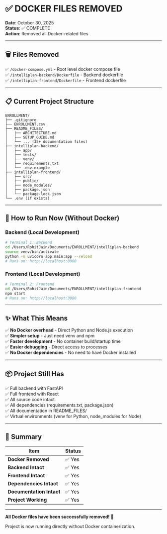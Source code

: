 # ✅ DOCKER FILES REMOVED

**Date**: October 30, 2025  
**Status**: ✅ COMPLETE  
**Action**: Removed all Docker-related files  

---

## 🗑️ Files Removed

✅ `/docker-compose.yml` - Root level docker compose file  
✅ `/intelliplan-backend/Dockerfile` - Backend dockerfile  
✅ `/intelliplan-frontend/Dockerfile` - Frontend dockerfile  

---

## 📋 Current Project Structure

```
ENROLLMENT/
├── .gitignore
├── ENROLLMENT.csv
├── README_FILES/
│   ├── ARCHITECTURE.md
│   ├── SETUP_GUIDE.md
│   └── ... (35+ documentation files)
├── intelliplan-backend/
│   ├── app/
│   ├── tests/
│   ├── venv/
│   ├── requirements.txt
│   └── .env.example
├── intelliplan-frontend/
│   ├── src/
│   ├── public/
│   ├── node_modules/
│   ├── package.json
│   └── package-lock.json
└── .env (if exists)
```

---

## 🚀 How to Run Now (Without Docker)

### Backend (Local Development)
```bash
# Terminal 1: Backend
cd /Users/RohitJain/Documents/ENROLLMENT/intelliplan-backend
source venv/bin/activate
python -m uvicorn app.main:app --reload
# Runs on: http://localhost:8000
```

### Frontend (Local Development)
```bash
# Terminal 2: Frontend
cd /Users/RohitJain/Documents/ENROLLMENT/intelliplan-frontend
npm start
# Runs on: http://localhost:3000
```

---

## ✨ What This Means

✅ **No Docker overhead** - Direct Python and Node.js execution  
✅ **Simpler setup** - Just need venv and npm  
✅ **Faster development** - No container build/startup time  
✅ **Easier debugging** - Direct access to processes  
✅ **No Docker dependencies** - No need to have Docker installed  

---

## 📦 Project Still Has

✅ Full backend with FastAPI  
✅ Full frontend with React  
✅ All source code intact  
✅ All dependencies (requirements.txt, package.json)  
✅ All documentation in README_FILES/  
✅ Virtual environments (venv for Python, node_modules for Node)  

---

## 🎯 Summary

| Item | Status |
|------|--------|
| **Docker Removed** | ✅ Yes |
| **Backend Intact** | ✅ Yes |
| **Frontend Intact** | ✅ Yes |
| **Dependencies Intact** | ✅ Yes |
| **Documentation Intact** | ✅ Yes |
| **Project Working** | ✅ Yes |

---

**All Docker files have been successfully removed!** 🎉

Project is now running directly without Docker containerization.
